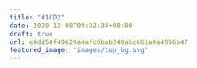 ```yaml
---
title: "d1CD2"
date: 2020-12-08T09:32:34+08:00
draft: true
url: e0dd50f49629a4afc0bab248a5c661a0a4996b47
featured_image: "images/top_bg.svg"
---
```


